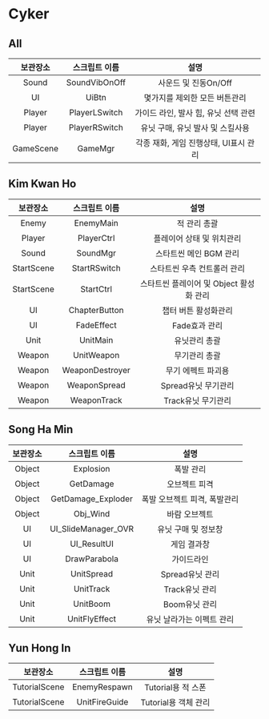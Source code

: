 # Cyker

## All

|보관장소|스크립트 이름|설명|
|:----:|:----:|:----:|
|Sound|SoundVibOnOff|사운드 및 진동On/Off|
|UI|UiBtn|몇가지를 제외한 모든 버튼관리|
|Player|PlayerLSwitch|가이드 라인, 발사 힘, 유닛 선택 관련|
|Player|PlayerRSwitch|유닛 구매, 유닛 발사 및 스킬사용|
|GameScene|GameMgr|각종 재화, 게임 진행상태, UI표시 관리|


## Kim Kwan Ho 

|보관장소|스크립트 이름|설명|
|:----:|:----:|:----:|
|Enemy|EnemyMain|적 관리 총괄|
|Player|PlayerCtrl|플레이어 상태 및 위치관리|
|Sound|SoundMgr|스타트씬 메인 BGM 관리|
|StartScene|StartRSwitch|스타트씬 우측 컨트롤러 관리|
|StartScene|StartCtrl|스타트씬 플레이어 및 Object 활성화 관리|
|UI|ChapterButton|챕터 버튼 활성화관리|
|UI|FadeEffect|Fade효과 관리|
|Unit|UnitMain|유닛관리 총괄|
|Weapon|UnitWeapon|무기관리 총괄|
|Weapon|WeaponDestroyer|무기 에펙트 파괴용|
|Weapon|WeaponSpread|Spread유닛 무기관리|
|Weapon|WeaponTrack|Track유닛 무기관리|


## Song Ha Min

|보관장소|스크립트 이름|설명|
|:----:|:----:|:----:|
|Object|Explosion|폭발 관리|
|Object|GetDamage|오브젝트 피격|
|Object|GetDamage_Exploder|폭발 오브젝트 피격, 폭발관리|
|Object|Obj_Wind|바람 오브젝트|
|UI|UI_SlideManager_OVR|유닛 구매 및 정보창|
|UI|UI_ResultUI|게임 결과창|
|UI|DrawParabola|가이드라인|
|Unit|UnitSpread|Spread유닛 관리|
|Unit|UnitTrack|Track유닛 관리|
|Unit|UnitBoom|Boom유닛 관리|
|Unit|UnitFlyEffect|유닛 날라가는 이펙트 관리|


## Yun Hong In

|보관장소|스크립트 이름|설명|
|:----:|:----:|:----:|
|TutorialScene|EnemyRespawn|Tutorial용 적 스폰|
|TutorialScene|UnitFireGuide|Tutorial용 객체 관리|

